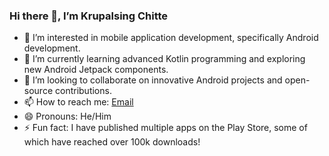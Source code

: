 ### Hi there 👋, I’m Krupalsing Chitte

- 👀 I’m interested in mobile application development, specifically Android development.
- 🌱 I’m currently learning advanced Kotlin programming and exploring new Android Jetpack components.
- 💞️ I’m looking to collaborate on innovative Android projects and open-source contributions.
- 📫 How to reach me: [Email](mailto:krupalsingchitte99@gmail.com)
- 😄 Pronouns: He/Him
- ⚡ Fun fact: I have published multiple apps on the Play Store, some of which have reached over 100k downloads!

<!---
krupalsing-chitte/krupalsing-chitte is a ✨ special ✨ repository because its `README.md` (this file) appears on your GitHub profile.
You can click the Preview link to take a look at your changes.
--->
